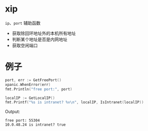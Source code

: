 # xip

`ip`、`port` 辅助函数

- 获取除回环地址外的本机所有地址
- 判断某个地址是否是内网地址
- 获取空闲端口

# 例子
```go
port, err := GetFreePort()
xpanic.WhenError(err)
fmt.Println("free port:", port)

localIP := GetLocalIP()
fmt.Printf("%s is intranet? %v\n", localIP, IsIntranet(localIP))
```
Output:
```text
free port: 55304
10.0.48.24 is intranet? true
```